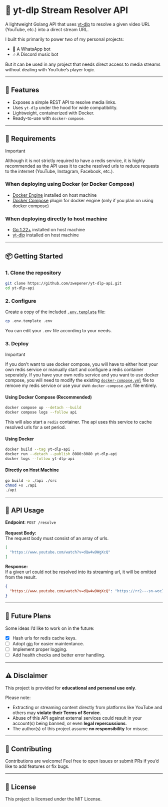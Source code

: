 # 🎵 yt-dlp Stream Resolver API

A lightweight Golang API that uses [yt-dlp](https://github.com/yt-dlp/yt-dlp) to resolve a given video URL (YouTube, etc.) into a direct stream URL.

I built this primarily to power two of my personal projects:

* 📱 A WhatsApp bot
* 🎶 A Discord music bot

But it can be used in any project that needs direct access to media streams without dealing with YouTube’s player logic.

---

## 🚀 Features

* Exposes a simple REST API to resolve media links.
* Uses `yt-dlp` under the hood for wide compatibility.
* Lightweight, containerized with Docker.
* Ready-to-use with `docker-compose`.

---

## 📜 Requirements

> [!IMPORTANT]
> Although it is not strictly required to have a redis service, it is highly recommended as the API uses it to cache resolved urls to reduce requests to the internet (YouTube, Instagram, Facebook, etc.).

### When deploying using Docker (or Docker Compose)

* [Docker Engine](https://docs.docker.com/engine/install/) installed on host machine
* [Docker Compose](https://docs.docker.com/compose/install/linux/) plugin for docker engine (only if you plan on using docker compose)

### When deploying directly to host machine
* [Go 1.22+](https://go.dev/doc/install) installed on host machine
* [yt-dlp](https://github.com/yt-dlp/yt-dlp) installed on host machine

---

## 📦 Getting Started

### 1. Clone the repository

```bash
git clone https://github.com/zwepener/yt-dlp-api.git
cd yt-dlp-api
```

### 2. Configure

Create a copy of the included [`.env.template`](.env.template) file:
```bash
cp .env.template .env
```
You can edit your `.env` file according to your needs.

### 3. Deploy

> [!IMPORTANT]
> If you don't want to use docker compose, you will have to either host your own redis service or manually start and configure a redis container seperately.
> If you have your own redis service and you want to use docker compose, you will need to modify the existing [`docker-compose.yml`](docker-compose.yml) file to remove my redis service or use your own `docker-compose.yml` file entirely.

#### Using Docker Compose (Recommended)

```bash
docker compose up --detach --build
docker compose logs --follow api
```
This will also start a `redis` container. The api uses this service to cache resolved urls for a set period.

#### Using Docker

```bash
docker build --tag yt-dlp-api .
docker run --detach --publish 8080:8080 yt-dlp-api
docker logs --follow yt-dlp-api
```

#### Directly on Host Machine

```bash
go build -o ./api ./src
chmod +x ./api
./api
```

---

## 🔌 API Usage

**Endpoint**: `POST /resolve`<br/><br/>
**Request Body:**  
The request body must consist of an array of urls.
```json
[
  "https://www.youtube.com/watch?v=dQw4w9WgXcQ"
]
```
**Response:**  
If a given url could not be resolved into its streaming url, it will be omitted from the result.
```json
{
  "https://www.youtube.com/watch?v=dQw4w9WgXcQ": "https://rr2---sn-woc7kn7y.googlevideo.com/videoplayback?..."
}
```

---

## 🔮 Future Plans

Some ideas I’d like to work on in the future:
- [x] Hash urls for redis cache keys.
- [ ] Adopt [gin](https://gin-gonic.com/) for easier maintentance.
- [ ] Implement proper logging.
- [ ] Add health checks and better error handling.

---

## ⚠️ Disclaimer

This project is provided for **educational and personal use only**.

Please note:
* Extracting or streaming content directly from platforms like YouTube and others may **violate their Terms of Service**.
* Abuse of this API against external services could result in your account(s) being banned, or even **legal repercussions**.
* The author(s) of this project assume **no responsibility** for misuse.

---

## 🤝 Contributing
Contributions are welcome! Feel free to open issues or submit PRs if you’d like to add features or fix bugs.

---

## 📄 License
This project is licensed under the MIT License.
